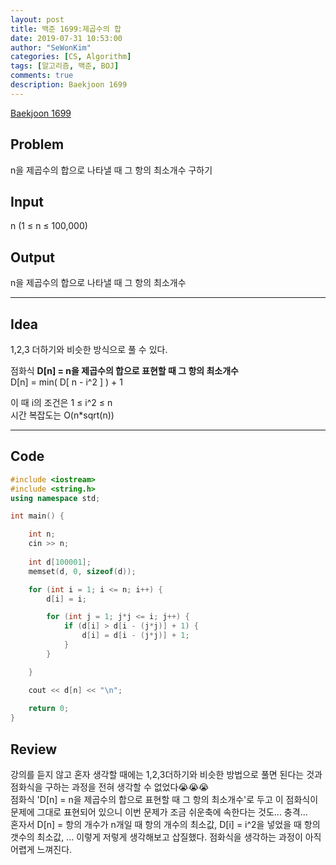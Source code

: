 ```yaml
---
layout: post
title: 백준 1699:제곱수의 합
date: 2019-07-31 10:53:00
author: "SeWonKim"
categories: [CS, Algorithm]
tags: [알고리즘, 백준, BOJ]
comments: true
description: Baekjoon 1699
---
```


[Baekjoon 1699](https://www.acmicpc.net/problem/1699)         


## Problem
  n을 제곱수의 합으로 나타낼 때 그 항의 최소개수 구하기


## Input
  n (1 ≤ n ≤ 100,000)


## Output
  n을 제곱수의 합으로 나타낼 때 그 항의 최소개수



------



## Idea
  1,2,3 더하기와 비슷한 방식으로 풀 수 있다.

  점화식 **D[n] = n을 제곱수의 합으로 표현할 때 그 항의 최소개수**    
  D[n] = min( D[ n - i^2 ] ) + 1

  이 때 i의 조건은 1 ≤ i^2 ≤ n    
  시간 복잡도는 O(n*sqrt(n))

  
------



## Code
```cpp
#include <iostream>
#include <string.h>
using namespace std;

int main() {

	int n;
	cin >> n;
	
	int d[100001];
	memset(d, 0, sizeof(d));

	for (int i = 1; i <= n; i++) {
		d[i] = i;

		for (int j = 1; j*j <= i; j++) {
			if (d[i] > d[i - (j*j)] + 1) {
				d[i] = d[i - (j*j)] + 1;
			}
		}

	}

	cout << d[n] << "\n";
	
	return 0;
}
```





## Review
  강의를 듣지 않고 혼자 생각할 때에는 1,2,3더하기와 비슷한 방법으로 풀면 된다는 것과 점화식을 구하는 과정을 전혀 생각할 수 없었다😭😭😭     
  점화식 'D[n] = n을 제곱수의 합으로 표현할 때 그 항의 최소개수'로 두고 이 점화식이 문제에 그대로 표현되어 있으니 이번 문제가 조금 쉬운축에 속한다는 것도... 충격...    
  혼자서 D[n] = 항의 개수가 n개일 때 항의 개수의 최소값, D[i] = i^2을 넣었을 때 항의 갯수의 최소값, ... 이렇게 저렇게 생각해보고 삽질했다. 점화식을 생각하는 과정이 아직 어렵게 느껴진다.
